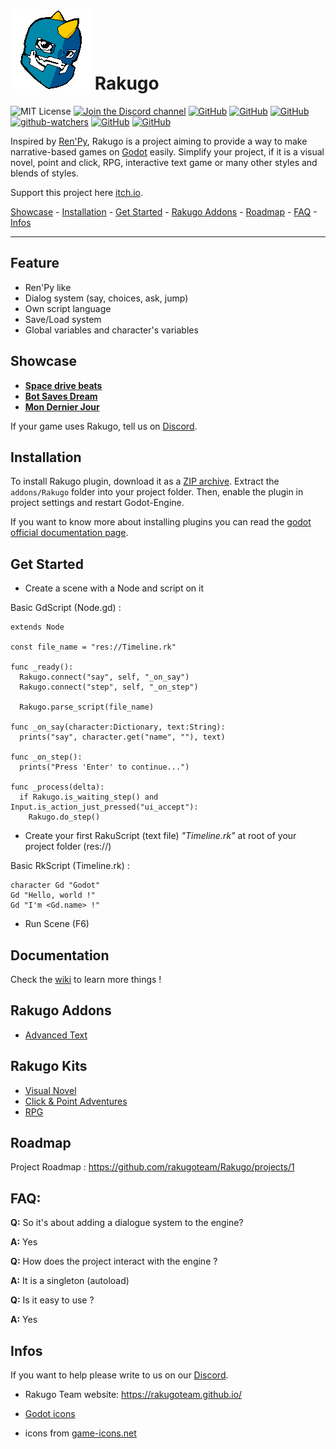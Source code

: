 # ![Logo](WindowIcon.png) Rakugo

![MIT License](https://img.shields.io/static/v1.svg?label=📜%20License&message=MIT&color=informational)
[![Join the Discord channel](https://img.shields.io/static/v1.svg?label=Join%20our%20Discord%20channel&message=🎆&color=7289DA&logo=discord&logoColor=white&labelColor=2C2F33)](https://discord.gg/K9gvjdg)
[![GitHub](https://img.shields.io/github/contributors/rakugoteam/Rakugo.svg)](https://github.com/rakugoteam/Rakugo)
[![GitHub](https://img.shields.io/github/stars/rakugoteam/Rakugo.svg)](https://github.com/rakugoteam/Rakugo)
[![GitHub](https://img.shields.io/github/forks/rakugoteam/Rakugo.svg)](https://github.com/rakugoteam/Rakugo/network)
[![github-watchers](https://img.shields.io/github/watchers/rakugoteam/Rakugo?label=Watch&style=social&logo=github)](https://github.com/rakugoteam/Rakugo)
[![GitHub](https://img.shields.io/github/issues/rakugoteam/Rakugo.svg)](https://github.com/rakugoteam/Rakugo/issues)
[![GitHub](https://img.shields.io/github/issues-closed/rakugoteam/Rakugo.svg)](https://github.com/rakugoteam/Rakugo/issues)

Inspired by [Ren'Py](https://www.renpy.org), Rakugo is a project aiming to provide a way to make narrative-based games on [Godot](https://godotengine.org) easily. Simplify your project, if it is a visual novel, point and click, RPG, interactive text game or many other styles and blends of styles.

Support this project here [itch.io](https://rakugoteam.github.io/donations/).

[Showcase](#Showcase) -
[Installation](#Installation) -
[Get Started](#Get-Started) -
[Rakugo Addons](#Rakugo-Addons) -
[Roadmap](#Roadmap) -
[FAQ](#faq) -
[Infos](#Infos)

---

## Feature
* Ren'Py like
* Dialog system (say, choices, ask, jump)
* Own script language
* Save/Load system
* Global variables and character's variables

## Showcase

- [**Space drive beats**](https://plopsis.itch.io/space-drive-beats)
- [**Bot Saves Dream**](https://plopsis.itch.io/curator-bot)
- [**Mon Dernier Jour**](https://theludovyc.itch.io/mondernierjour)

If your game uses Rakugo, tell us on [Discord](https://discord.gg/K9gvjdg).

## Installation

To install Rakugo plugin, download it as a [ZIP archive](). Extract the `addons/Rakugo` folder into your project folder. Then, enable the plugin in project settings and restart Godot-Engine.

If you want to know more about installing plugins you can read the [godot official documentation page](https://docs.godotengine.org/en/stable/tutorials/plugins/editor/installing_plugins.html).

## Get Started

- Create a scene with a Node and script on it

Basic GdScript (Node.gd) :
```gdscript
extends Node

const file_name = "res://Timeline.rk"

func _ready():
  Rakugo.connect("say", self, "_on_say")
  Rakugo.connect("step", self, "_on_step")
  
  Rakugo.parse_script(file_name)
  
func _on_say(character:Dictionary, text:String):
  prints("say", character.get("name", ""), text)
  
func _on_step():
  prints("Press 'Enter' to continue...")
  
func _process(delta):
  if Rakugo.is_waiting_step() and Input.is_action_just_pressed("ui_accept"):
    Rakugo.do_step()
```

- Create your first RakuScript (text file) *"Timeline.rk"* at root of your project folder (res://)

Basic RkScript (Timeline.rk) :
```
character Gd "Godot"
Gd "Hello, world !"
Gd "I'm <Gd.name> !"
```

- Run Scene (F6)

## Documentation
Check the [wiki](https://github.com/rakugoteam/Rakugo/wiki) to learn more things !

## Rakugo Addons
- [Advanced Text](https://github.com/rakugoteam/AdvancedText)

## Rakugo Kits
- [Visual Novel](https://github.com/rakugoteam/VisualNovelKit)
- [Click & Point Adventures](https://github.com/rakugoteam/Adventure)
- [RPG](https://github.com/rakugoteam/rakugo-open-rpg)

## Roadmap
Project Roadmap : <https://github.com/rakugoteam/Rakugo/projects/1>

## FAQ:

**Q:** So it's about adding a dialogue system to the engine? </p>
**A:** Yes

**Q:** How does the project interact with the engine ? </p>
**A:** It is a singleton (autoload)

**Q:** Is it easy to use ?</p>
**A:** Yes

## Infos

If you want to help please write to us on our [Discord](https://discord.gg/K9gvjdg).

- Rakugo Team website: https://rakugoteam.github.io/

- [Godot icons](https://github.com/godotengine/godot-design/tree/master/engine/icons/optimized)

- icons from [game-icons.net](https://game-icons.net)

